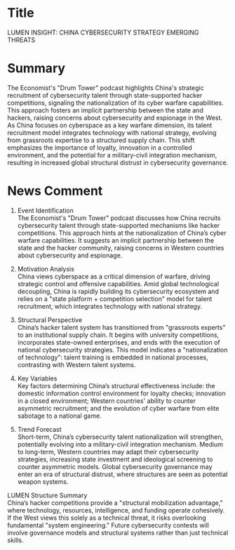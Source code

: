 # Title
LUMEN INSIGHT: CHINA CYBERSECURITY STRATEGY EMERGING THREATS

# Summary
The Economist's "Drum Tower" podcast highlights China's strategic recruitment of cybersecurity talent through state-supported hacker competitions, signaling the nationalization of its cyber warfare capabilities. This approach fosters an implicit partnership between the state and hackers, raising concerns about cybersecurity and espionage in the West. As China focuses on cyberspace as a key warfare dimension, its talent recruitment model integrates technology with national strategy, evolving from grassroots expertise to a structured supply chain. This shift emphasizes the importance of loyalty, innovation in a controlled environment, and the potential for a military-civil integration mechanism, resulting in increased global structural distrust in cybersecurity governance.

# News Comment
1. Event Identification  
The Economist's "Drum Tower" podcast discusses how China recruits cybersecurity talent through state-supported mechanisms like hacker competitions. This approach hints at the nationalization of China’s cyber warfare capabilities. It suggests an implicit partnership between the state and the hacker community, raising concerns in Western countries about cybersecurity and espionage.

2. Motivation Analysis  
China views cyberspace as a critical dimension of warfare, driving strategic control and offensive capabilities. Amid global technological decoupling, China is rapidly building its cybersecurity ecosystem and relies on a "state platform + competition selection" model for talent recruitment, which integrates technology with national strategy.

3. Structural Perspective  
China’s hacker talent system has transitioned from "grassroots experts" to an institutional supply chain. It begins with university competitions, incorporates state-owned enterprises, and ends with the execution of national cybersecurity strategies. This model indicates a "nationalization of technology": talent training is embedded in national processes, contrasting with Western talent systems.

4. Key Variables  
Key factors determining China’s structural effectiveness include: the domestic information control environment for loyalty checks; innovation in a closed environment; Western countries' ability to counter asymmetric recruitment; and the evolution of cyber warfare from elite sabotage to a national game.

5. Trend Forecast  
Short-term, China’s cybersecurity talent nationalization will strengthen, potentially evolving into a military-civil integration mechanism. Medium to long-term, Western countries may adapt their cybersecurity strategies, increasing state investment and ideological screening to counter asymmetric models. Global cybersecurity governance may enter an era of structural distrust, where structures are seen as potential weapon systems.

LUMEN Structure Summary  
China’s hacker competitions provide a "structural mobilization advantage," where technology, resources, intelligence, and funding operate cohesively. If the West views this solely as a technical threat, it risks overlooking fundamental "system engineering." Future cybersecurity contests will involve governance models and structural systems rather than just technical skills.
